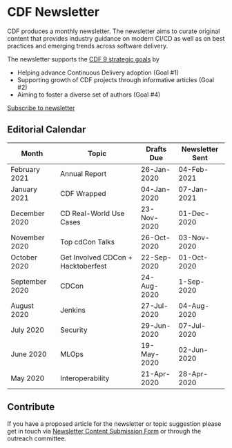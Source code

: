 # CDF Newsletter

CDF produces a monthly newsletter.
The newsletter aims to curate original content that provides industry guidance on modern CI/CD as well as on best practices and emerging trends across software delivery.

The newsletter supports the [CDF 9 strategic goals](https://cd.foundation/blog/2019/10/17/cdfs-governing-board-unveils-9-strategic-goals/) by
 * Helping advance Continuous Delivery adoption (Goal #1)
 * Supporting growth of CDF projects through informative articles (Goal #2)
 * Aiming to foster a diverse set of authors (Goal #4)

[Subscribe to newsletter](https://cd.foundation/stay-connected/)

## Editorial Calendar
| Month | Topic | Drafts Due | Newsletter Sent |
| ----- | ----- | ---------- | ------------------- |
| February 2021 | Annual Report | 26-Jan-2020 | 04-Feb-2021 |
| January 2021 | CDF Wrapped | 04-Jan-2020 | 07-Jan-2021 |
| December 2020 | CD Real-World Use Cases | 23-Nov-2020 | 01-Dec-2020 |
| November 2020 | Top cdCon Talks | 26-Oct-2020 | 03-Nov-2020 |
| October 2020 | Get Involved CDCon + Hacktoberfest | 22-Sep-2020 | 01-Oct-2020 |
| September 2020 | CDCon | 24-Aug-2020 | 1-Sep-2020 |
| August 2020 | Jenkins | 27-Jul-2020 | 04-Aug-2020 |
| July 2020 | Security | 29-Jun-2020 | 07-Jul-2020 |
| June 2020 | MLOps | 19-May-2020 | 02-Jun-2020 |
| May 2020 | Interoperability | 21-Apr-2020 | 28-Apr-2020 |
 
 ## Contribute
 If you have a proposed article for the newsletter or topic suggestion please get in touch via [Newsletter Content Submission Form](https://cd.foundation/stay-connected/newsletter-submission-form/) or through the outreach committee. 
